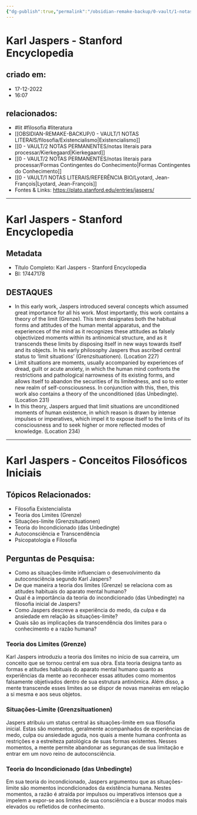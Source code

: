 ```yaml
---
{"dg-publish":true,"permalink":"/obsidian-remake-backup/0-vault/1-notas-literais/filosofia/karl-jaspers-stanford-encyclopedia/","tags":["lit","filosofia","literatura"],"dgHomeLink":true,"dgShowLocalGraph":true,"dgShowFileTree":true,"dgEnableSearch":true,"noteIcon":""}
---
```


# Karl Jaspers - Stanford Encyclopedia

## criado em: 
- 17-12-2022
- 16:07
## relacionados:
- #lit #filosofia #literatura 
-  [[OBSIDIAN-REMAKE-BACKUP/0 - VAULT/1 NOTAS LITERAIS/filosofia/Existencialismo\|Existencialismo]]
- [[0 - VAULT/2 NOTAS PERMANENTES/notas literais para processar/Kierkegaard\|Kierkegaard]]
- [[0 - VAULT/2 NOTAS PERMANENTES/notas literais para processar/Formas Contingentes do Conhecimento\|Formas Contingentes do Conhecimento]]
- [[0 - VAULT/1 NOTAS LITERAIS/REFERÊNCIA BIO/Lyotard, Jean-François\|Lyotard, Jean-François]]
- Fontes & Links: https://plato.stanford.edu/entries/jaspers/
---

# Karl Jaspers - Stanford Encyclopedia

## Metadata

- Título Completo: Karl Jaspers - Stanford Encyclopedia
- BI: 17447178

## DESTAQUES

- In this early work, Jaspers introduced several concepts which assumed great importance for all his work. Most importantly, this work contains a theory of the limit (Grenze). This term designates both the habitual forms and attitudes of the human mental apparatus, and the experiences of the mind as it recognizes these attitudes as falsely objectivized moments within its antinomical structure, and as it transcends these limits by disposing itself in new ways towards itself and its objects. In his early philosophy Jaspers thus ascribed central status to ‘limit situations’ (Grenzsituationen). (Location 227)
- Limit situations are moments, usually accompanied by experiences of dread, guilt or acute anxiety, in which the human mind confronts the restrictions and pathological narrowness of its existing forms, and allows itself to abandon the securities of its limitedness, and so to enter new realm of self-consciousness. In conjunction with this, then, this work also contains a theory of the unconditioned (das Unbedingte). (Location 231)
- In this theory, Jaspers argued that limit situations are unconditioned moments of human existence, in which reason is drawn by intense impulses or imperatives, which impel it to expose itself to the limits of its consciousness and to seek higher or more reflected modes of knowledge. (Location 234)

---

# Karl Jaspers - Conceitos Filosóficos Iniciais

## Tópicos Relacionados:

- Filosofia Existencialista
- Teoria dos Limites (Grenze)
- Situações-limite (Grenzsituationen)
- Teoria do Incondicionado (das Unbedingte)
- Autoconsciência e Transcendência
- Psicopatologia e Filosofia

## Perguntas de Pesquisa:

- Como as situações-limite influenciam o desenvolvimento da autoconsciência segundo Karl Jaspers?
- De que maneira a teoria dos limites (Grenze) se relaciona com as atitudes habituais do aparato mental humano?
- Qual é a importância da teoria do incondicionado (das Unbedingte) na filosofia inicial de Jaspers?
- Como Jaspers descreve a experiência do medo, da culpa e da ansiedade em relação às situações-limite?
- Quais são as implicações da transcendência dos limites para o conhecimento e a razão humana?

### Teoria dos Limites (Grenze)

Karl Jaspers introduziu a teoria dos limites no início de sua carreira, um conceito que se tornou central em sua obra. Esta teoria designa tanto as formas e atitudes habituais do aparato mental humano quanto as experiências da mente ao reconhecer essas atitudes como momentos falsamente objetivados dentro de sua estrutura antinômica. Além disso, a mente transcende esses limites ao se dispor de novas maneiras em relação a si mesma e aos seus objetos.

### Situações-Limite (Grenzsituationen)

Jaspers atribuiu um status central às situações-limite em sua filosofia inicial. Estas são momentos, geralmente acompanhados de experiências de medo, culpa ou ansiedade aguda, nos quais a mente humana confronta as restrições e a estreiteza patológica de suas formas existentes. Nesses momentos, a mente permite abandonar as seguranças de sua limitação e entrar em um novo reino de autoconsciência.

### Teoria do Incondicionado (das Unbedingte)

Em sua teoria do incondicionado, Jaspers argumentou que as situações-limite são momentos incondicionados da existência humana. Nestes momentos, a razão é atraída por impulsos ou imperativos intensos que a impelem a expor-se aos limites de sua consciência e a buscar modos mais elevados ou refletidos de conhecimento.